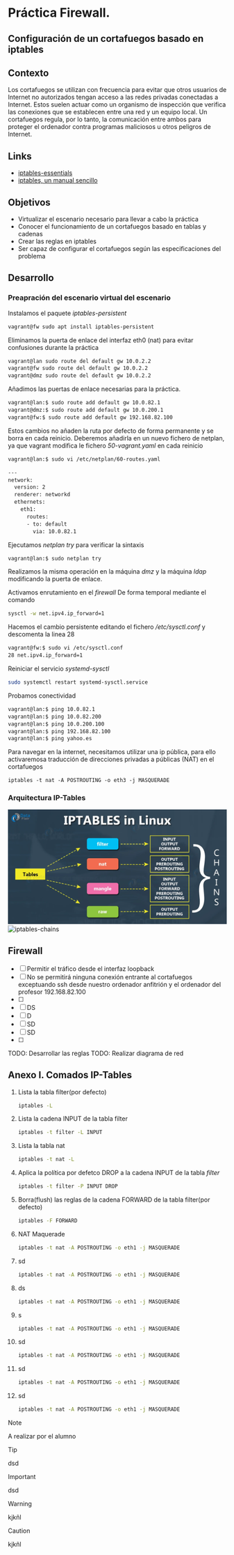 # Práctica Firewall.
## Configuración de un cortafuegos basado en iptables

## Contexto
Los cortafuegos se utilizan con frecuencia para evitar que otros  usuarios de Internet no autorizados tengan acceso a las redes privadas  conectadas a Internet. Estos suelen actuar como un organismo de  inspección que verifica las conexiones que se establecen entre una red y un equipo local. Un cortafuegos regula, por lo tanto, la comunicación  entre ambos para proteger el ordenador contra programas maliciosos u  otros peligros de Internet.

## Links
* [iptables-essentials](https://www.digitalocean.com/community/tutorials/iptables-essentials-common-firewall-rules-and-commands)
* [iptables, un manual sencillo](https://fp.josedomingo.org/seguridadgs/u03/iptables.html)

## Objetivos
* Virtualizar el escenario necesario para llevar a cabo la práctica
* Conocer el funcionamiento de un cortafuegos basado en tablas y cadenas
* Crear las reglas en iptables
* Ser capaz de configurar el cortafuegos según las especificaciones del problema

## Desarrollo

### Preapración del escenario virtual del escenario

Instalamos el paquete _iptables-persistent_
```bash
vagrant@fw sudo apt install iptables-persistent
```

Eliminamos la puerta de enlace del interfaz eth0 (nat) para evitar confusiones durante la práctica

```bash
vagrant@lan sudo route del default gw 10.0.2.2
vagrant@fw sudo route del default gw 10.0.2.2
vagrant@dmz sudo route del default gw 10.0.2.2
```
Añadimos las puertas de enlace necesarias para la práctica.

```bash
vagrant@lan:$ sudo route add default gw 10.0.82.1
vagrant@dmz:$ sudo route add default gw 10.0.200.1
vagrant@fw:$ sudo route add default gw 192.168.82.100
```
Estos cambios no añaden la ruta por defecto de forma permanente y se borra en cada reinicio. Deberemos añadirla en un nuevo fichero de netplan, ya que vagrant modifica le fichero _50-vagrant.yaml_ en cada reinicio
```bash
vagrant@lan:$ sudo vi /etc/netplan/60-routes.yaml
```

```bash
---
network:
  version: 2
  renderer: networkd
  ethernets:
    eth1:
      routes:
      - to: default
        via: 10.0.82.1

```

Ejecutamos _netplan try_ para verificar la sintaxis
```bash
vagrant@lan:$ sudo netplan try
```

Realizamos la misma operación en la máquina _dmz_ y la máquina _ldap_ modificando la puerta de enlace.


Activamos enrutamiento en el _firewall_
De forma temporal mediante el comando
```bash
sysctl -w net.ipv4.ip_forward=1
```
Hacemos el cambio persistente editando el fichero _/etc/sysctl.conf_ y descomenta la linea 28

```bash
vagrant@fw:$ sudo vi /etc/sysctl.conf
28 net.ipv4.ip_forward=1
```
Reiniciar el servicio _systemd-sysctl_
```bash
sudo systemctl restart systemd-sysctl.service 
```
Probamos conectividad

```bash
vagrant@lan:$ ping 10.0.82.1
vagrant@lan:$ ping 10.0.82.200
vagrant@lan:$ ping 10.0.200.100
vagrant@lan:$ ping 192.168.82.100
vagrant@lan:$ ping yahoo.es
```


Para navegar en la internet, necesitamos utilizar una ip pública, para ello activaremosa traducción de direcciones privadas a públicas (NAT) en el cortafuegos
```
iptables -t nat -A POSTROUTING -o eth3 -j MASQUERADE
```

### Arquitectura IP-Tables

![iptables chains](https://raw.githubusercontent.com/ASIR2-SGD/asir2-sgd.github.io/refs/heads/main/img/iptables-in-linux.webp)
![iptables-chains](https://miro.medium.com/v2/resize:fit:720/format:webp/1*Vs4XnYTCI4fXYuGl2V3xfw.png)

## Firewall
- [ ] Permitir el tráfico desde el interfaz loopback
- [ ] No se permitirá ninguna conexión entrante al cortafuegos exceptuando ssh desde nuestro ordenador anfitrión y el ordenador del profesor 192.168.82.100
- [ ] 
- [ ] DS
- [ ] D
- [ ] SD
- [ ] SD
- [ ] 
TODO: Desarrollar las reglas
TODO: Realizar diagrama de red


## Anexo I. Comados IP-Tables
1. Lista la tabla filter(por defecto)
	```bash
	iptables -L
	```
2. Lista la cadena INPUT de la tabla filter
	```bash
	iptables -t filter -L INPUT
	```
3. Lista la tabla nat
	```bash
	iptables -t nat -L
	```
4. Aplica la política por defetco DROP a la cadena INPUT de la tabla _filter_
	```bash
	iptables -t filter -P INPUT DROP
	```
5. Borra(flush) las reglas de la cadena FORWARD de la tabla filter(por defecto)
	```bash
	iptables -F FORWARD
	```
6. NAT Maquerade
	```bash
	iptables -t nat -A POSTROUTING -o eth1 -j MASQUERADE
	```

7. sd
	```bash
	iptables -t nat -A POSTROUTING -o eth1 -j MASQUERADE
	```
8. ds
	```bash
	iptables -t nat -A POSTROUTING -o eth1 -j MASQUERADE
	```
9. s
	```bash
	iptables -t nat -A POSTROUTING -o eth1 -j MASQUERADE
	```
10. sd
	```bash
	iptables -t nat -A POSTROUTING -o eth1 -j MASQUERADE
	```
11. sd
	```bash
	iptables -t nat -A POSTROUTING -o eth1 -j MASQUERADE
	```
12. sd
	```bash
	iptables -t nat -A POSTROUTING -o eth1 -j MASQUERADE
	```



>[!NOTE]
> A realizar por el alumno

>[!TIP]
>dsd

>[!IMPORTANT]
>dsd

>[!WARNING]
>kjkñl


>[!CAUTION]
>kjkñl
